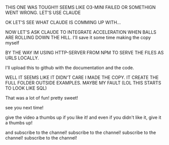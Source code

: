 THIS ONE WAS TOUGH!!! 
SEEMS LIKE O3-MINI FAILED OR SOMETHIGN WENT WRONG. 
LET'S USE CLAUDE

OK LET'S SEE WHAT CLAUDE IS COMMING UP WITH... 



NOW LET'S ASK CLAUDE TO INTEGRATE ACCELERATION WHEN BALLS ARE ROLLING DOWN THE HILL. 
I'll save it some time making the copy myself


BY THE WAY IM USING HTTP-SERVER FROM NPM TO SERVE THE FILES AS URLS LOCALLY. 

I'll upload this to github with the documentation and the code.


WELL IT SEEMS LIKE IT DIDN'T CARE I MADE THE COPY. IT CREATE THE FULL FOLDER OUTSIDE EXAMPLES. MAYBE MY FAULT 
(LOL THIS STARTS TO LOOK LIKE SQL)












That was a lot of fun!  pretty sweet!

see you next time!

give the video a thumbs up if you like it! and even if you didn't like it, give it a thumbs up! 


and subscribe to the channel!
subscribe to the channel!
subscribe to the channel!
subscribe to the channel!







